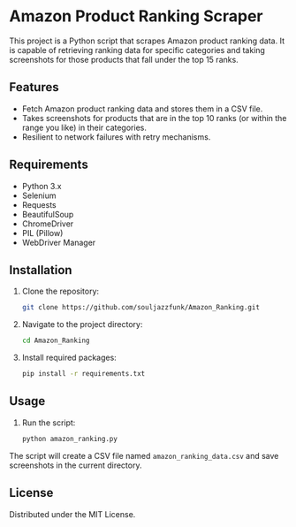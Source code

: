 # Amazon Product Ranking Scraper

This project is a Python script that scrapes Amazon product ranking data. It is capable of retrieving ranking data for specific categories and taking screenshots for those products that fall under the top 15 ranks.

## Features

- Fetch Amazon product ranking data and stores them in a CSV file.
- Takes screenshots for products that are in the top 10 ranks (or within the range you like) in their categories.
- Resilient to network failures with retry mechanisms.

## Requirements

- Python 3.x
- Selenium
- Requests
- BeautifulSoup
- ChromeDriver
- PIL (Pillow)
- WebDriver Manager

## Installation

1. Clone the repository:
    ```bash
    git clone https://github.com/souljazzfunk/Amazon_Ranking.git
    ```
2. Navigate to the project directory:
    ```bash
    cd Amazon_Ranking
    ```
3. Install required packages:
    ```bash
    pip install -r requirements.txt
    ```

## Usage

1. Run the script:
    ```bash
    python amazon_ranking.py
    ```

The script will create a CSV file named `amazon_ranking_data.csv` and save screenshots in the current directory.

## License

Distributed under the MIT License. 
